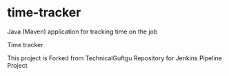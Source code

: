 # time-tracker
Java (Maven) application for tracking time on the job

Time tracker

This project is Forked from TechnicalGuftgu Repository for Jenkins Pipeline Project
